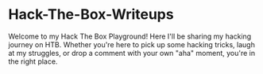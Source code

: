 # Hack-The-Box-Writeups
Welcome to my Hack The Box Playground! Here I'll be sharing my hacking journey on HTB. Whether you're here to pick up some hacking tricks, laugh at my struggles, or drop a comment with your own "aha" moment, you're in the right place.

